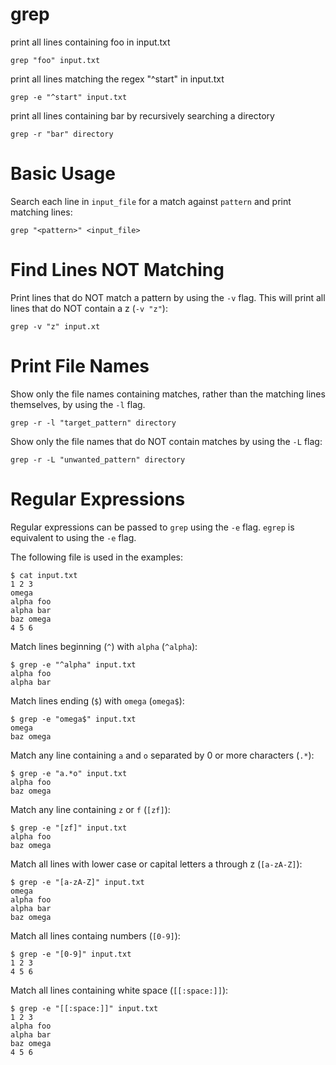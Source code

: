 # grep

print all lines containing foo in input.txt

    grep "foo" input.txt

print all lines matching the regex "^start" in input.txt

    grep -e "^start" input.txt

print all lines containing bar by recursively searching a directory

    grep -r "bar" directory


# Basic Usage

Search each line in `input_file` for a match against `pattern` and print
matching lines:

    grep "<pattern>" <input_file>


# Find Lines NOT Matching

Print lines that do NOT match a pattern by using the `-v` flag. This will
print all lines that do NOT contain a z (`-v "z"`):

    grep -v "z" input.xt


# Print File Names

Show only the file names containing matches, rather than the matching lines
themselves, by using the `-l` flag.

    grep -r -l "target_pattern" directory

Show only the file names that do NOT contain matches by using the `-L` flag:

    grep -r -L "unwanted_pattern" directory


# Regular Expressions

Regular expressions can be passed to `grep` using the `-e` flag. `egrep` is
equivalent to using the `-e` flag.

The following file is used in the examples:

    $ cat input.txt
    1 2 3
    omega
    alpha foo
    alpha bar
    baz omega
    4 5 6

Match lines beginning (`^`) with `alpha` (`^alpha`):

    $ grep -e "^alpha" input.txt
    alpha foo
    alpha bar

Match lines ending (`$`) with `omega` (`omega$`):

    $ grep -e "omega$" input.txt
    omega
    baz omega

Match any line containing `a` and `o` separated by 0 or more characters (`.*`):

    $ grep -e "a.*o" input.txt
    alpha foo
    baz omega

Match any line containing `z` or `f` (`[zf]`):

    $ grep -e "[zf]" input.txt
    alpha foo
    baz omega

Match all lines with lower case or capital letters a through z (`[a-zA-Z]`):

    $ grep -e "[a-zA-Z]" input.txt
    omega
    alpha foo
    alpha bar
    baz omega

Match all lines containg numbers (`[0-9]`):

    $ grep -e "[0-9]" input.txt
    1 2 3
    4 5 6

Match all lines containing white space (`[[:space:]]`):

    $ grep -e "[[:space:]]" input.txt
    1 2 3
    alpha foo
    alpha bar
    baz omega
    4 5 6

